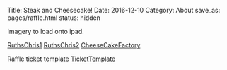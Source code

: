 Title: Steak and Cheesecake!
Date: 2016-12-10
Category: About
save_as: pages/raffle.html
status: hidden

Imagery to load onto ipad. 

[RuthsChris1](/images/raffle/ruths_chris_flyer1.jpg)
[RuthsChris2](/images/raffle/ruths_chris_flyer2.jpg)
[CheeseCakeFactory](/images/raffle/cheesecake_factory_flyer1.jpg)


Raffle ticket template
[TicketTemplate](/images/raffle/ticket_template.docx)
